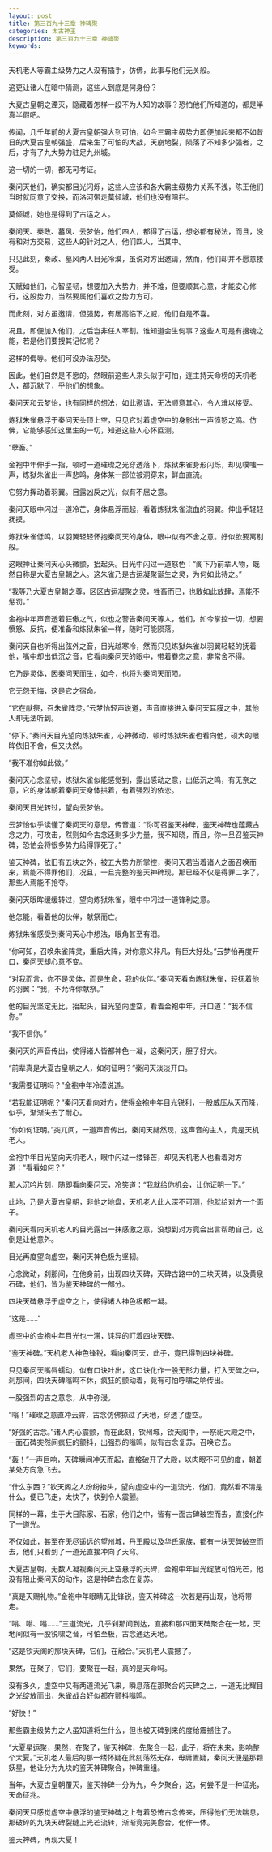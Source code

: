 ```yaml
---
layout: post
title: 第三百九十三章 神碑聚
categories: 太古神王
description: 第三百九十三章 神碑聚
keywords:
---
```


天机老人等霸主级势力之人没有插手，仿佛，此事与他们无关般。

这更让诸人在暗中猜测，这些人到底是何身份？

大夏古皇朝之湮灭，隐藏着怎样一段不为人知的故事？恐怕他们所知道的，都是半真半假吧。

传闻，几千年前的大夏古皇朝强大到可怕，如今三霸主级势力即便加起来都不如昔日的大夏古皇朝强盛，后来生了可怕的大战，天崩地裂，陨落了不知多少强者，之后，才有了九大势力驻足九州城。

这一切的一切，都无可考证。

秦问天他们，确实都目光闪烁，这些人应该和各大霸主级势力关系不浅，陈王他们当时就同意了交换，而洛河带走莫倾城，他们也没有阻拦。

莫倾城，她也是得到了古运之人。

秦问天、秦政、墓风、云梦怡，他们四人，都得了古运，想必都有秘法，而且，没有和对方交易，这些人的针对之人，他们四人，当其中。

只见此刻，秦政、墓风两人目光冷漠，虽说对方出邀请，然而，他们却并不愿意接受。

天赋如他们，心智坚韧，想要加入大势力，并不难，但要顺其心意，才能安心修行，这股势力，当然要属他们喜欢之势力方可。

而此刻，对方虽邀请，但强势，有居高临下之威，他们自是不喜。

况且，即便加入他们，之后岂非任人宰割。谁知道会生何事？这些人可是有搜魂之能，若是他们要搜其记忆呢？

这样的侮辱。他们可没办法忍受。

因此，他们自然是不愿的。然眼前这些人来头似乎可怕，连主持天命榜的天机老人，都沉默了，乎他们的想象。

秦问天和云梦怡，也有同样的想法，如此邀请，无法顺意其心，令人难以接受。

炼狱朱雀悬浮于秦问天头顶上空，只见它对着虚空中的身影出一声愤怒之鸣。仿佛，它能够感知这里生的一切，知道这些人心怀叵测。

“孽畜。”

金袍中年伸手一指，顿时一道璀璨之光穿透落下，炼狱朱雀身形闪烁，却见噗嗤一声，炼狱朱雀出一声悲鸣，身体某一部位被洞穿来，鲜血直流。

它努力挥动着羽翼。目露凶戾之光，似有不屈之意。

秦问天眼中闪过一道冷芒，身体悬浮而起，看着炼狱朱雀流血的羽翼。伸出手轻轻抚摸。

炼狱朱雀低鸣，以羽翼轻轻怀抱秦问天的身体，眼中似有不舍之意。好似欲要离别般。

这眼神让秦问天心头微颤，抬起头。目光中闪过一道怒色：“阁下乃前辈人物，既然自称是大夏古皇朝之人。这朱雀乃是古运凝聚诞生之灵，为何如此待之。”

“我等乃大夏古皇朝之尊，区区古运凝聚之灵，牲畜而已，也敢如此放肆，焉能不惩罚。”

金袍中年声音透着狂傲之气，似也之警告秦问天等人，他们，如今掌控一切，想要愤怒、反抗，便准备和炼狱朱雀一样，随时可能陨落。

秦问天自也听得出弦外之音，目光越寒冷，然而只见炼狱朱雀以羽翼轻轻的抚着他，嘴中却出低沉之音，它看向秦问天的眼中，带着眷恋之意，非常舍不得。

它乃是灵体，因秦问天而生，如今，也将为秦问天而陨。

它无怨无悔，这是它之宿命。

“它在献祭，召朱雀阵灵。”云梦怡轻声说道，声音直接进入秦问天耳膜之中，其他人却无法听到。

“停下。”秦问天目光望向炼狱朱雀，心神微动，顿时炼狱朱雀也看向他，硕大的眼眸依旧不舍，但又决然。

“我不准你如此做。”

秦问天心念坚韧，炼狱朱雀似能感觉到，露出感动之意，出低沉之鸣，有无奈之意，它的身体朝着秦问天身体拱着，有着强烈的依恋。

秦问天目光转过，望向云梦怡。

云梦怡似乎读懂了秦问天的意思，传音道：“你可召鉴天神碑，鉴天神碑也蕴藏古念之力，可攻击，然则如今古念还剩多少力量，我不知晓，而且，你一旦召鉴天神碑，恐怕会将很多势力给得罪死了。”

鉴天神碑，依旧有五块之外，被五大势力所掌控，秦问天若当着诸人之面召唤而来，焉能不得罪他们，况且，一旦完整的鉴天神碑现，那已经不仅是得罪二字了，那些人焉能不抢夺。

秦问天眼眸缓缓转过，望向炼狱朱雀，眼中中闪过一道锋利之意。

他怎能，看着他的伙伴，献祭而亡。

炼狱朱雀感受到秦问天心中想法，眼角甚至有泪。

“你可知，召唤朱雀阵灵，重启大阵，对你意义非凡，有巨大好处。”云梦怡再度开口，秦问天却心意不变。

“对我而言，你不是灵体，而是生命，我的伙伴。”秦问天看向炼狱朱雀，轻抚着他的羽翼：“我，不允许你献祭。”

他的目光坚定无比，抬起头，目光望向虚空，看着金袍中年，开口道：“我不信你。”

“我不信你。”

秦问天的声音传出，使得诸人皆都神色一凝，这秦问天，胆子好大。

“前辈真是大夏古皇朝之人，如何证明？”秦问天淡淡开口。

“我需要证明吗？”金袍中年冷漠说道。

“若我能证明呢？”秦问天看向对方，使得金袍中年目光锐利，一股威压从天而降，似乎，渐渐失去了耐心。

“你如何证明。”突兀间，一道声音传出，秦问天赫然现，这声音的主人，竟是天机老人。

金袍中年目光望向天机老人，眼中闪过一缕锋芒，却见天机老人也看着对方道：“看看如何？”

那人沉吟片刻，随即看向秦问天，冷笑道：“我就给你机会，让你证明一下。”

此地，乃是大夏古皇朝，非他之地盘，天机老人此人深不可测，他就给对方一个面子。

秦问天看向天机老人的目光露出一抹感激之意，没想到对方竟会出言帮助自己，这倒是让他意外。

目光再度望向虚空，秦问天神色极为坚韧。

心念微动，刹那间，在他身前，出现四块天碑，天碑古路中的三块天碑，以及黄泉石碑，他们，皆为鉴天神碑的一部分。

四块天碑悬浮于虚空之上，使得诸人神色极都一凝。

“这是……”

虚空中的金袍中年目光也一滞，诧异的盯着四块天碑。

“鉴天神碑。”天机老人神色锋锐，看向秦问天，此子，竟已得到四块神碑。

只见秦问天嘴唇蠕动，似有口诀吐出，这口诀化作一股无形力量，打入天碑之中，刹那间，四块天碑嗡鸣不休，疯狂的颤动着，竟有可怕呼啸之响传出。

一股强烈的古之意念，从中弥漫。

“嗡！”璀璨之意直冲云霄，古念仿佛掠过了天地，穿透了虚空。

“好强的古念。”诸人内心震颤，而在此刻，钦州城，钦天阁中，一祭祀大殿之中，一面石碑突然间疯狂的颤抖，出强烈的嗡鸣，似有古念复苏，召唤它去。

“轰！”一声巨响，天碑瞬间冲天而起，直接破开了大殿，以肉眼不可见的度，朝着某处方向急飞去。

“什么东西？”钦天阁之人纷纷抬头，望向虚空中的一道流光，他们，竟然看不清是什么，便已飞走，太快了，快到令人震颤。

同样的一幕，生于大日陈家、石家，他们之中，皆有一面古碑破空而去，直接化作了一道光。

不仅如此，甚至在无尽遥远的望州城，丹王殿以及华氏家族，都有一块天碑破空而去，他们只看到了一道光直接冲向了天穹。

大夏古皇朝，无数人凝视秦问天上空悬浮的天碑，金袍中年目光绽放可怕光芒，他没有阻止秦问天的动作，这是神碑古念在复苏。

“真是天赐礼物。”金袍中年眼睛无比锋锐，鉴天神碑这一次若是再出现，他将带走。

“嗡、嗡、嗡……”三道流光，几乎刹那间到达，直接和那四面天碑聚合在一起，天地间似有一股锐啸之音，可怕至极，古念通达天地。

“这是钦天阁的那块天碑，它们，在融合。”天机老人震撼了。

果然，在聚了，它们，要聚在一起，真的是天命吗。

没有多久，虚空中又有两道流光飞来，瞬息落在那聚合的天碑之上，一道无比耀目之光绽放而出，朱雀战台好似都在颤抖嗡鸣。

“好快！”

那些霸主级势力之人虽知道将生什么，但也被天碑到来的度给震撼住了。

“大夏星运聚，果然，在聚了，鉴天神碑，先聚合一起，此子，将在未来，影响整个大夏。”天机老人最后的那一缕怀疑在此刻荡然无存，毋庸置疑，秦问天便是那颗妖星，他让分为九块的鉴天神碑聚合，神碑重组。

当年，大夏古皇朝覆灭，鉴天神碑一分为九，今夕聚合，这，何尝不是一种征兆，天命征兆。

秦问天只感觉虚空中悬浮的鉴天神碑之上有着恐怖古念传来，压得他们无法喘息，那破碎的九块天碑裂缝上光芒流转，渐渐竟完美愈合，化作一体。

鉴天神碑，再现大夏！
